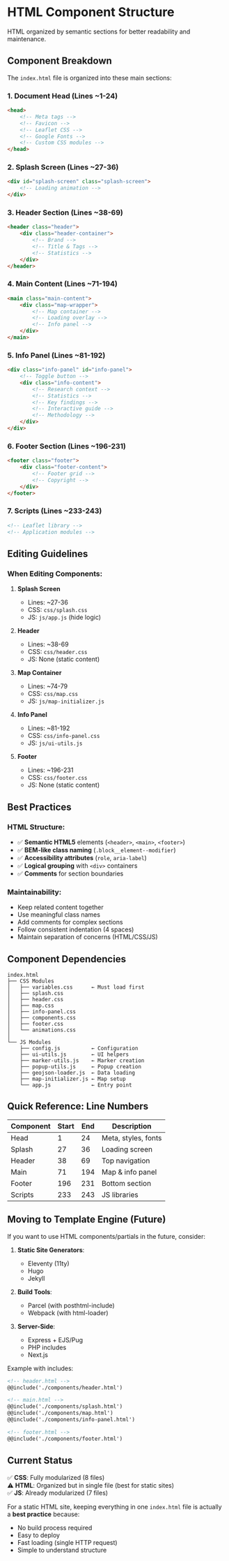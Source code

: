 # HTML Component Structure

HTML organized by semantic sections for better readability and maintenance.

## Component Breakdown

The `index.html` file is organized into these main sections:

### 1. **Document Head** (Lines ~1-24)
```html
<head>
    <!-- Meta tags -->
    <!-- Favicon -->
    <!-- Leaflet CSS -->
    <!-- Google Fonts -->
    <!-- Custom CSS modules -->
</head>
```

### 2. **Splash Screen** (Lines ~27-36)
```html
<div id="splash-screen" class="splash-screen">
    <!-- Loading animation -->
</div>
```

### 3. **Header Section** (Lines ~38-69)
```html
<header class="header">
    <div class="header-container">
        <!-- Brand -->
        <!-- Title & Tags -->
        <!-- Statistics -->
    </div>
</header>
```

### 4. **Main Content** (Lines ~71-194)
```html
<main class="main-content">
    <div class="map-wrapper">
        <!-- Map container -->
        <!-- Loading overlay -->
        <!-- Info panel -->
    </div>
</main>
```

### 5. **Info Panel** (Lines ~81-192)
```html
<div class="info-panel" id="info-panel">
    <!-- Toggle button -->
    <div class="info-content">
        <!-- Research context -->
        <!-- Statistics -->
        <!-- Key findings -->
        <!-- Interactive guide -->
        <!-- Methodology -->
    </div>
</div>
```

### 6. **Footer Section** (Lines ~196-231)
```html
<footer class="footer">
    <div class="footer-content">
        <!-- Footer grid -->
        <!-- Copyright -->
    </div>
</footer>
```

### 7. **Scripts** (Lines ~233-243)
```html
<!-- Leaflet library -->
<!-- Application modules -->
```

## Editing Guidelines

### When Editing Components:

1. **Splash Screen**
   - Lines: ~27-36
   - CSS: `css/splash.css`
   - JS: `js/app.js` (hide logic)

2. **Header**
   - Lines: ~38-69
   - CSS: `css/header.css`
   - JS: None (static content)

3. **Map Container**
   - Lines: ~74-79
   - CSS: `css/map.css`
   - JS: `js/map-initializer.js`

4. **Info Panel**
   - Lines: ~81-192
   - CSS: `css/info-panel.css`
   - JS: `js/ui-utils.js`

5. **Footer**
   - Lines: ~196-231
   - CSS: `css/footer.css`
   - JS: None (static content)

## Best Practices

### HTML Structure:
- ✅ **Semantic HTML5** elements (`<header>`, `<main>`, `<footer>`)
- ✅ **BEM-like class naming** (`.block__element--modifier`)
- ✅ **Accessibility attributes** (`role`, `aria-label`)
- ✅ **Logical grouping** with `<div>` containers
- ✅ **Comments** for section boundaries

### Maintainability:
- Keep related content together
- Use meaningful class names
- Add comments for complex sections
- Follow consistent indentation (4 spaces)
- Maintain separation of concerns (HTML/CSS/JS)

## Component Dependencies

```
index.html
├── CSS Modules
│   ├── variables.css      ← Must load first
│   ├── splash.css
│   ├── header.css
│   ├── map.css
│   ├── info-panel.css
│   ├── components.css
│   ├── footer.css
│   └── animations.css
│
└── JS Modules
    ├── config.js          ← Configuration
    ├── ui-utils.js        ← UI helpers
    ├── marker-utils.js    ← Marker creation
    ├── popup-utils.js     ← Popup creation
    ├── geojson-loader.js  ← Data loading
    ├── map-initializer.js ← Map setup
    └── app.js             ← Entry point
```

## Quick Reference: Line Numbers

| Component | Start | End | Description |
|-----------|-------|-----|-------------|
| Head | 1 | 24 | Meta, styles, fonts |
| Splash | 27 | 36 | Loading screen |
| Header | 38 | 69 | Top navigation |
| Main | 71 | 194 | Map & info panel |
| Footer | 196 | 231 | Bottom section |
| Scripts | 233 | 243 | JS libraries |

## Moving to Template Engine (Future)

If you want to use HTML components/partials in the future, consider:

1. **Static Site Generators**:
   - Eleventy (11ty)
   - Hugo
   - Jekyll

2. **Build Tools**:
   - Parcel (with posthtml-include)
   - Webpack (with html-loader)

3. **Server-Side**:
   - Express + EJS/Pug
   - PHP includes
   - Next.js

Example with includes:
```html
<!-- header.html -->
@@include('./components/header.html')

<!-- main.html -->
@@include('./components/splash.html')
@@include('./components/map.html')
@@include('./components/info-panel.html')

<!-- footer.html -->
@@include('./components/footer.html')
```

## Current Status

✅ **CSS**: Fully modularized (8 files)  
⚠️ **HTML**: Organized but in single file (best for static sites)  
✅ **JS**: Already modularized (7 files)

For a static HTML site, keeping everything in one `index.html` file is actually a **best practice** because:
- No build process required
- Easy to deploy
- Fast loading (single HTTP request)
- Simple to understand structure
